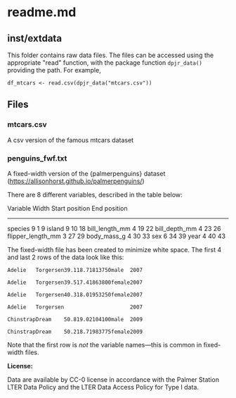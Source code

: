 # readme.md

## inst/extdata

This folder contains raw data files. The files can be accessed using the appropriate "read" function, with the package function `dpjr_data()` providing the path. For example, 

```
df_mtcars <- read.csv(dpjr_data("mtcars.csv"))
```

## Files

### mtcars.csv

A csv version of the famous mtcars dataset

### penguins_fwf.txt

A fixed-width version of the {palmerpenguins} dataset (https://allisonhorst.github.io/palmerpenguins/)

There are 8 different variables, described in the table below:

Variable           Width   Start position   End position
--------           -----   --------------   ------------
species            9       1                9
island             9       10               18
bill_length_mm     4       19               22
bill_depth_mm      4       23               26
flipper_length_mm  3       27               29
body_mass_g        4       30               33
sex                6       34               39
year               4       40               43




The fixed-width file has been created to minimize white space. The first 4 and last 2 rows of the data look like this:

`Adelie   Torgersen39.118.71813750male  2007`

`Adelie   Torgersen39.517.41863800female2007`

`Adelie   Torgersen40.318.01953250female2007`

`Adelie   Torgersen                     2007`

`ChinstrapDream    50.819.02104100male  2009`

`ChinstrapDream    50.218.71983775female2009`

Note that the first row is _not_ the variable names—this is common in fixed-width files.


**License:**

Data are available by CC-0 license in accordance with the Palmer Station LTER Data Policy and the LTER Data Access Policy for Type I data.
